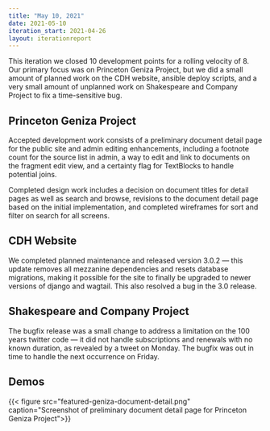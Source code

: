 ```yaml
---
title: "May 10, 2021"
date: 2021-05-10
iteration_start: 2021-04-26
layout: iterationreport
---
```


This iteration we closed 10 development points for a rolling velocity of 8. Our primary focus was on Princeton Geniza Project, but we did a small amount of planned work on the CDH website, ansible deploy scripts, and a very small amount of unplanned work on Shakespeare and Company Project to fix a time-sensitive bug.

## Princeton Geniza Project
Accepted development work consists of a preliminary document detail page for the public site and admin editing enhancements, including a footnote count for the source list in admin, a way to edit and link to documents on the fragment edit view, and a certainty flag for TextBlocks to handle potential joins.

Completed design work includes a decision on document titles for detail pages as well as search and browse, revisions to the document detail page based on the initial implementation, and completed wireframes for sort and filter on search for all screens.

## CDH Website

We completed planned maintenance and released version 3.0.2 — this update removes all mezzanine dependencies and resets database migrations, making it possible for the site to finally be upgraded to newer versions of django and wagtail. This also resolved a bug in the 3.0 release.

## Shakespeare and Company Project

The bugfix release was a small change to address a limitation on the 100 years twitter code  — it did not handle subscriptions and renewals with no known duration, as revealed by a tweet on Monday. The bugfix was out in time to handle the next occurrence on Friday.

## Demos
{{< figure src="featured-geniza-document-detail.png" caption="Screenshot of preliminary document detail page for Princeton Geniza Project">}}






